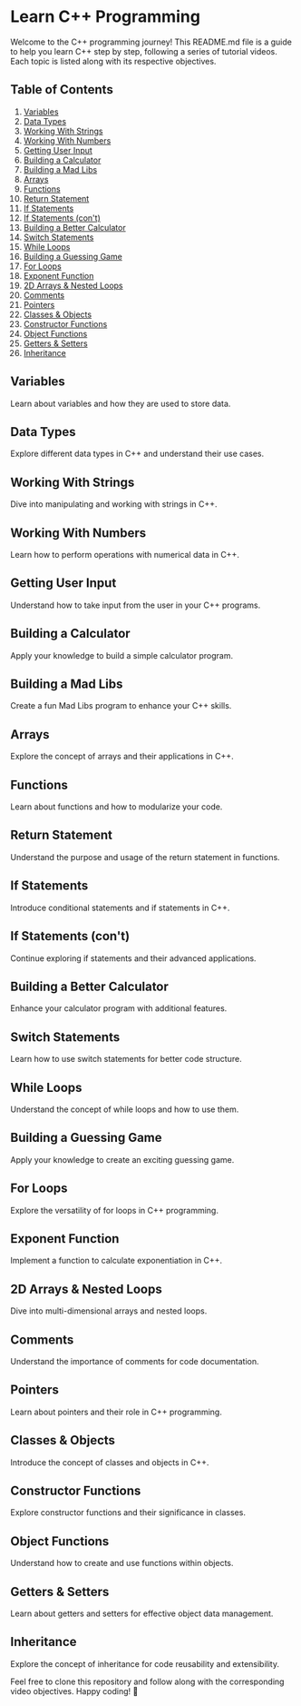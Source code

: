 # Learn C++ Programming

Welcome to the C++ programming journey! This README.md file is a guide to help you learn C++ step by step, following a series of tutorial videos. Each topic is listed along with its respective objectives.

## Table of Contents

1. [Variables](#variables)
2. [Data Types](#data-types)
3. [Working With Strings](#working-with-strings)
4. [Working With Numbers](#working-with-numbers)
5. [Getting User Input](#getting-user-input)
6. [Building a Calculator](#building-a-calculator)
7. [Building a Mad Libs](#building-a-mad-libs)
8. [Arrays](#arrays)
9. [Functions](#functions)
10. [Return Statement](#return-statement)
11. [If Statements](#if-statements)
12. [If Statements (con't)](#if-statements-con't)
13. [Building a Better Calculator](#building-a-better-calculator)
14. [Switch Statements](#switch-statements)
15. [While Loops](#while-loops)
16. [Building a Guessing Game](#building-a-guessing-game)
17. [For Loops](#for-loops)
18. [Exponent Function](#exponent-function)
19. [2D Arrays & Nested Loops](#2d-arrays-and-nested-loops)
20. [Comments](#comments)
21. [Pointers](#pointers)
22. [Classes & Objects](#classes-and-objects)
23. [Constructor Functions](#constructor-functions)
24. [Object Functions](#object-functions)
25. [Getters & Setters](#getters-and-setters)
26. [Inheritance](#inheritance)

## Variables

Learn about variables and how they are used to store data.

## Data Types

Explore different data types in C++ and understand their use cases.

## Working With Strings

Dive into manipulating and working with strings in C++.

## Working With Numbers

Learn how to perform operations with numerical data in C++.

## Getting User Input

Understand how to take input from the user in your C++ programs.

## Building a Calculator

Apply your knowledge to build a simple calculator program.

## Building a Mad Libs

Create a fun Mad Libs program to enhance your C++ skills.

## Arrays

Explore the concept of arrays and their applications in C++.

## Functions

Learn about functions and how to modularize your code.

## Return Statement

Understand the purpose and usage of the return statement in functions.

## If Statements

Introduce conditional statements and if statements in C++.

## If Statements (con't)

Continue exploring if statements and their advanced applications.

## Building a Better Calculator

Enhance your calculator program with additional features.

## Switch Statements

Learn how to use switch statements for better code structure.

## While Loops

Understand the concept of while loops and how to use them.

## Building a Guessing Game

Apply your knowledge to create an exciting guessing game.

## For Loops

Explore the versatility of for loops in C++ programming.

## Exponent Function

Implement a function to calculate exponentiation in C++.

## 2D Arrays & Nested Loops

Dive into multi-dimensional arrays and nested loops.

## Comments

Understand the importance of comments for code documentation.

## Pointers

Learn about pointers and their role in C++ programming.

## Classes & Objects

Introduce the concept of classes and objects in C++.

## Constructor Functions

Explore constructor functions and their significance in classes.

## Object Functions

Understand how to create and use functions within objects.

## Getters & Setters

Learn about getters and setters for effective object data management.

## Inheritance

Explore the concept of inheritance for code reusability and extensibility.

Feel free to clone this repository and follow along with the corresponding video objectives. Happy coding! 🚀
